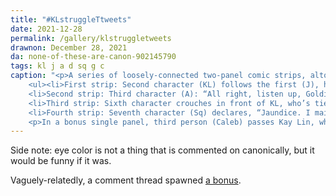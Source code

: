 ```yaml
---
title: "#KLstruggleTtweets"
date: 2021-12-28
permalink: /gallery/klstruggletweets
drawnon: December 28, 2021
da: none-of-these-are-canon-902145790
tags: kl j a d sq g c
caption: "<p>A series of loosely-connected two-panel comic strips, altogether titled “some silly stuff from 2AM last night”. All feature Kay Lin (KL) and her yellow eyes.</p>
	<ul><li>First strip: Second character (KL) follows the first (J), humming the song <i>Turn around, bright eyes</i>. J: “You’re the one with glowstick irises.” KL: <i>“‘Glowstick’?”</i></li>
	<li>Second strip: Third character (A): “All right, listen up, Goldie—” [KL interrupts:] “‘Goldie’?? Where did <em>that</em> come from?” A: “What would you prefer, <i>“‘Starving Child’”</i>?” KL: “My <em>name</em> is an opti— <em>neither of those words are true</em>”</li>
	<li>Third strip: Sixth character crouches in front of KL, who’s tied to something. TA: “All right, what’s up with the yellow irises?” KL: “Bold question from someone with bright green… blue… cyan… aqua…? char…treuse…?” TA: “Take your time.” KL: “What do <em style='text-transform:uppercase; font-style:normal'>you</em> call th[em]” TA interrupts: “Wouldn’t <em>you</em> like to know.” (The hue of TA’s irises is inscrutable, like the rest of her.</li>
	<li>Fourth strip: Seventh character (Sq) declares, “Jaundice. I maintain my first assessment.” KL, sitting by: “Y’know what, I’m too f’d up to even argue.” Sq: “Woof.”</li></ul>
	<p>In a bonus single panel, third person (Caleb) passes Kay Lin, who’s face-down at a table, fists clenched. “Whoa-a-a,” says Caleb, snickering, “not lookin’ too hot there, are ya, <strong>egg yolk</strong>?”</p><p>Caption: “In that moment Caleb signed his death warrant.”</p>"
---
```

Side note: eye color is not a thing that is commented on canonically, but it would be funny if it was.

Vaguely-relatedly, a comment thread spawned <a href="https://sta.sh/0269qvjw1xe5" class="ext">a bonus</a>.